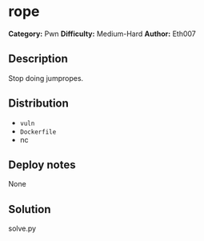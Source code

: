 # rope
**Category:** Pwn
**Difficulty:** Medium-Hard
**Author:** Eth007

## Description

Stop doing jumpropes.

## Distribution

- `vuln`
- `Dockerfile`
- nc

## Deploy notes

None

## Solution

solve.py
